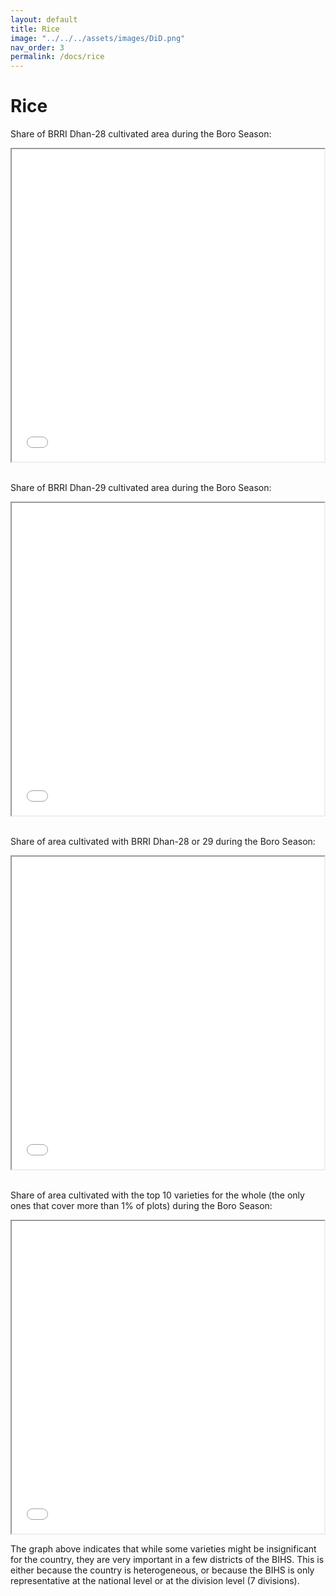 ```yaml
---
layout: default
title: Rice
image: "../../../assets/images/DiD.png"
nav_order: 3
permalink: /docs/rice
---
```


# Rice
Share of BRRI Dhan-28 cultivated area during the Boro Season:
<iframe src="brri_28.html" height="500" width="500"> Rice </iframe>

<br>
<br>

Share of BRRI Dhan-29 cultivated area during the Boro Season:
<iframe src="brri_29.html" height="500" width="500"> Rice </iframe>

<br>
<br>

Share of area cultivated with BRRI Dhan-28 or 29 during the Boro Season:
<iframe src="either_28_29.html" height="500" width="500"> Rice </iframe>

<br>
<br>

Share of area cultivated with the top 10 varieties for the whole (the only ones that cover more than 1% of plots) during the Boro Season:
<iframe src="total_major.html" height="500" width="500"> Rice </iframe>

The graph above indicates that while some varieties might be insignificant for the country, they are very important in a few districts of the BIHS. This is either because the country is heterogeneous, or because the BIHS is only representative at the national level or at the division level (7 divisions).
